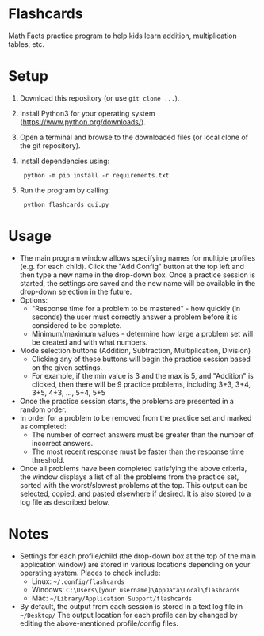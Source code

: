 # Flashcards
Math Facts practice program to help kids learn addition, multiplication tables, etc.

# Setup
1. Download this repository (or use `git clone ...`).
1. Install Python3 for your operating system (https://www.python.org/downloads/).
1. Open a terminal and browse to the downloaded files (or local clone of the git repository).
1. Install dependencies using:

        python -m pip install -r requirements.txt

1. Run the program by calling:

        python flashcards_gui.py


# Usage
- The main program window allows specifying names for multiple profiles (e.g. for each child).  Click the "Add Config" button at the top left and then type a new name in the drop-down box.  Once a practice session is started, the settings are saved and the new name will be available in the drop-down selection in the future.
- Options:
    - "Response time for a problem to be mastered" - how quickly (in seconds) the user must correctly answer a problem before it is considered to be complete.
    - Minimum/maximum values - determine how large a problem set will be created and with what numbers.
- Mode selection buttons (Addition, Subtraction, Multiplication, Division)
    - Clicking any of these buttons will begin the practice session based on the given settings.
    - For example, if the min value is 3 and the max is 5, and "Addition" is clicked, then there will be 9 practice problems, including 3+3, 3+4, 3+5, 4+3, ..., 5+4, 5+5
- Once the practice session starts, the problems are presented in a random order.
- In order for a problem to be removed from the practice set and marked as completed:
    - The number of correct answers must be greater than the number of incorrect answers.
    - The most recent response must be faster than the response time threshold.
- Once all problems have been completed satisfying the above criteria, the window displays a list of all the problems from the practice set, sorted with the worst/slowest problems at the top.  This output can be selected, copied, and pasted elsewhere if desired.  It is also stored to a log file as described below.

# Notes
- Settings for each profile/child (the drop-down box at the top of the main application window) are stored in various locations depending on your operating system.  Places to check include:
    - Linux:  `~/.config/flashcards`
    - Windows:  `C:\Users\[your username]\AppData\Local\flashcards`
    - Mac:  `~/Library/Application Support/flashcards`
- By default, the output from each session is stored in a text log file in `~/Desktop/`  The output location for each profile can by changed by editing the above-mentioned profile/config files.
